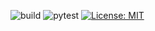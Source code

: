 
![build](https://github.com/uyen9vba/Oesbot/workflows/build/badge.svg?branch=master)
![pytest](https://github.com/uyen9vba/Oesbot/workflows/pytest/badge.svg?branch=master)
[![License: MIT](https://img.shields.io/badge/License-MIT-yellow.svg)](https://opensource.org/licenses/MIT)
